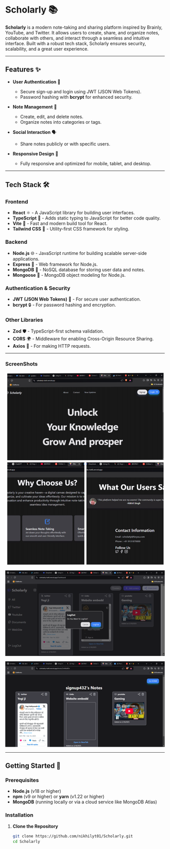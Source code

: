 # Scholarly 📚

**Scholarly** is a modern note-taking and sharing platform inspired by Brainly, YouTube, and Twitter. It allows users to create, share, and organize notes, collaborate with others, and interact through a seamless and intuitive interface. Built with a robust tech stack, Scholarly ensures security, scalability, and a great user experience.

---

## Features ✨

- **User Authentication** 🔐
  - Secure sign-up and login using JWT (JSON Web Tokens).
  - Password hashing with **bcrypt** for enhanced security.

- **Note Management** 📝
  - Create, edit, and delete notes.
  - Organize notes into categories or tags.

- **Social Interaction** 🗣️
  - Share notes publicly or with specific users.
  
- **Responsive Design** 📱
  - Fully responsive and optimized for mobile, tablet, and desktop.

---

## Tech Stack 🛠️

### Frontend
- **React** ⚛️ - A JavaScript library for building user interfaces.
- **TypeScript** 📜 - Adds static typing to JavaScript for better code quality.
- **Vite** 🚀 - Fast and modern build tool for React.
- **Tailwind CSS** 🎨 - Utility-first CSS framework for styling.

### Backend
- **Node.js** 🌐 - JavaScript runtime for building scalable server-side applications.
- **Express** 🚂 - Web framework for Node.js.
- **MongoDB** 🍃 - NoSQL database for storing user data and notes.
- **Mongoose** 🦉 - MongoDB object modeling for Node.js.

### Authentication & Security
- **JWT (JSON Web Tokens)** 🔑 - For secure user authentication.
- **bcrypt** 🔒 - For password hashing and encryption.

### Other Libraries
- **Zod** 🛡️ - TypeScript-first schema validation.
- **CORS** 🌍 - Middleware for enabling Cross-Origin Resource Sharing.
- **Axios** 📡 - For making HTTP requests.

---
### ScreenShots
![collage img](./Frontend/proofimages/collage.jpg)

![collage img](./Frontend/proofimages/main.png)

![collage img](./Frontend/proofimages/secondary.png)

---


## Getting Started 🚀

### Prerequisites
- **Node.js** (v18 or higher)
- **npm** (v9 or higher) or **yarn** (v1.22 or higher)
- **MongoDB** (running locally or via a cloud service like MongoDB Atlas)

### Installation

1. **Clone the Repository**
   ```bash
   git clone https://github.com/nikhilyt01/Scholarly.git
   cd Scholarly

